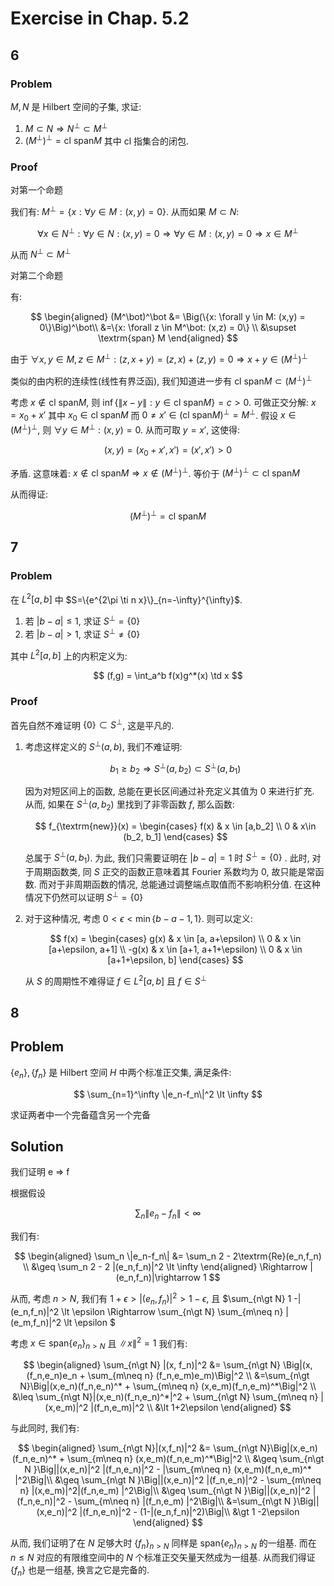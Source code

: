 # Exercise in Chap. 5.2

## 6

### Problem 

$M, N$ 是 Hilbert 空间的子集, 求证:
1.  $M\subset N \Rightarrow N^\bot \subset M^\bot$
2.  $(M^\bot)^\bot = \textrm{cl }\textrm{span} M$
其中 $\textrm{cl}$ 指集合的闭包.

### Proof

对第一个命题

我们有: $M^\bot = \{x: \forall y \in M: (x,y) = 0\}$. 从而如果 $M\subset N$:

$$
\forall x \in N^\bot: \forall y \in N: (x,y) = 0 \Rightarrow \forall y \in M: (x,y) = 0\Rightarrow x \in M^\bot
$$

从而 $N^\bot \subset M^\bot$

对第二个命题

有:

$$
\begin{aligned}
(M^\bot)^\bot &= \Big(\{x: \forall y \in M: (x,y) = 0\}\Big)^\bot\\
&=\{x: \forall z \in M^\bot: (x,z) = 0\} \\
&\supset \textrm{span} M
\end{aligned}
$$

由于 $\forall x, y\in M, z\in M^\bot: (z,x+y) = (z,x)+(z,y)=0\Rightarrow x+y \in (M^\bot)^\bot$

类似的由内积的连续性(线性有界泛函), 我们知道进一步有 $\textrm{cl span} M \subset (M^\bot)^\bot$

考虑 $x \notin \textrm{cl span} M$, 则 $\inf\{\|x-y\|: y\in \textrm{cl span} M\} = c \gt 0$. 可做正交分解: $x = x_0+x'$ 其中 $x_0\in \textrm{cl span} M$ 而 $0\neq x' \in (\textrm{cl span} M)^\bot = M^\bot$. 假设 $x\in (M^\bot)^\bot$, 则 $\forall y \in M^\bot: (x,y) = 0$. 从而可取 $y = x'$, 这使得:

$$
(x, y) = (x_0 + x', x') = (x',x') \gt 0
$$

矛盾. 这意味着: $x\notin \textrm{cl span} M \Rightarrow x\notin (M^\bot)^\bot$. 等价于 $(M^\bot)^\bot \subset \textrm{cl span} M$

从而得证:

$$
(M^\bot)^\bot = \textrm{cl span} M
$$

## 7

### Problem

在 $L^2[a,b]$ 中 $S=\{e^{2\pi \ti n x}\}_{n=-\infty}^{\infty}$. 

1.  若 $|b-a|\leq 1$, 求证 $S^\bot = \{0\}$
2.  若 $|b-a|\gt 1$, 求证 $S^\bot \neq \{0\}$

其中 $L^2[a,b]$ 上的内积定义为:

$$
(f,g) = \int_a^b f(x)g^*(x) \td x
$$

### Proof

首先自然不难证明 $\{0\}\subset S^\bot$, 这是平凡的.

1.  考虑这样定义的 $S^\bot(a,b)$, 我们不难证明:

    $$
    b_1 \geq b_2 \Rightarrow S^\bot(a, b_2) \subset S^\bot(a,b_1)
    $$

    因为对短区间上的函数, 总能在更长区间通过补充定义其值为 $0$ 来进行扩充. 从而, 如果在 $S^\bot(a,b_2)$ 里找到了非零函数 $f$, 那么函数:

    $$
    f_{\textrm{new}}(x) = \begin{cases}
    f(x) & x \in [a,b_2] \\
    0 & x\in (b_2, b_1]
    \end{cases}
    $$

    总属于 $S^\bot(a,b_1)$. 为此, 我们只需要证明在 $|b-a| =1$ 时 $S^\bot =\{0\}$ . 此时, 对于周期函数类, 同 $S$ 正交的函数正意味着其 Fourier 系数均为 $0$, 故只能是常函数. 而对于非周期函数的情况, 总能通过调整端点取值而不影响积分值. 在这种情况下仍然可以证明 $S^\bot = \{0\}$

2.  对于这种情况, 考虑 $0\lt \epsilon \lt \min\{b-a-1, 1\}$. 则可以定义:

    $$
    f(x) = \begin{cases}
    g(x)    & x \in [a, a+\epsilon) \\
    0 & x \in [a+\epsilon, a+1] \\
    -g(x) & x \in [a+1, a+1+\epsilon) \\
    0 & x \in [a+1+\epsilon, b]
    \end{cases}
    $$

    从 $S$ 的周期性不难得证 $f \in L^2[a,b]$ 且 $f \in S^\bot$


## 8

## Problem

$\{e_n\}, \{f_n\}$ 是 Hilbert 空间 $H$ 中两个标准正交集, 满足条件:

$$
\sum_{n=1}^\infty \|e_n-f_n\|^2 \lt \infty
$$

求证两者中一个完备蕴含另一个完备

## Solution

我们证明 e => f

根据假设

$$
\sum_n \|e_n - f_n\| \lt \infty
$$

我们有:

$$
\begin{aligned}
\sum_n \|e_n-f_n\| &= \sum_n 2 - 2\textrm{Re}(e_n,f_n) \\
&\geq \sum_n 2 - 2 |(e_n,f_n)|^2 \lt \infty
\end{aligned}
\Rightarrow |(e_n,f_n)|\rightarrow 1
$$

从而, 考虑 $n\gt N$, 我们有 $1+\epsilon \gt|(e_n,f_n)|^2\gt 1-\epsilon$, 且 $\sum_{n\gt N} 1 -|(e_n,f_n)|^2 \lt \epsilon \Rightarrow \sum_{n\gt N} \sum_{m\neq n} |(e_m,f_n)|^2 \lt \epsilon $

考虑 $x\in\textrm{span} \{e_n\}_{n\gt N}$ 且 $\|x\|^2 =1$ 我们有:

$$
\begin{aligned}
\sum_{n\gt N} |(x, f_n)|^2 &= \sum_{n\gt N} \Big|(x, (f_n,e_n)e_n + \sum_{m\neq n} (f_n,e_m)e_m)\Big|^2 \\
&=\sum_{n\gt N}\Big|(x,e_n)(f_n,e_n)^* + \sum_{m\neq n} (x,e_m)(f_n,e_m)^*\Big|^2 \\
&\leq \sum_{n\gt N}|(x,e_n)(f_n,e_n)^*|^2 + \sum_{n\gt N} \sum_{m\neq n} |(x,e_m)|^2 |(f_n,e_m)|^2 \\
&\lt 1+2\epsilon
\end{aligned}
$$

与此同时, 我们有:

$$
\begin{aligned}
\sum_{n\gt N}|(x,f_n)|^2 &= \sum_{n\gt N}\Big|(x,e_n)(f_n,e_n)^* + \sum_{m\neq n} (x,e_m)(f_n,e_m)^*\Big|^2 \\ 
&\geq \sum_{n\gt N }\Big||(x,e_n)|^2 |(f_n,e_n)|^2 - |\sum_{m\neq n} (x,e_m)(f_n,e_m)^* |^2\Big|\\
&\geq \sum_{n\gt N }\Big||(x,e_n)|^2 |(f_n,e_n)|^2 - \sum_{m\neq n} |(x,e_m)|^2|(f_n,e_m) |^2\Big|\\
&\geq \sum_{n\gt N }\Big||(x,e_n)|^2 |(f_n,e_n)|^2 - \sum_{m\neq n} |(f_n,e_m) |^2\Big|\\ 
&=\sum_{n\gt N }\Big||(x,e_n)|^2 |(f_n,e_n)|^2 - (1-|(e_n,f_n)|^2)\Big|\\
&\gt 1 -2\epsilon
\end{aligned}
$$

从而, 我们证明了在 $N$ 足够大时 $\{f_n\}_{n\gt N}$ 同样是 $\textrm{span}\{e_n\}_{n\gt N}$ 的一组基. 而在 $n\leq N$ 对应的有限维空间中的 $N$ 个标准正交矢量天然成为一组基. 从而我们得证 $\{f_n\}$ 也是一组基, 换言之它是完备的.
